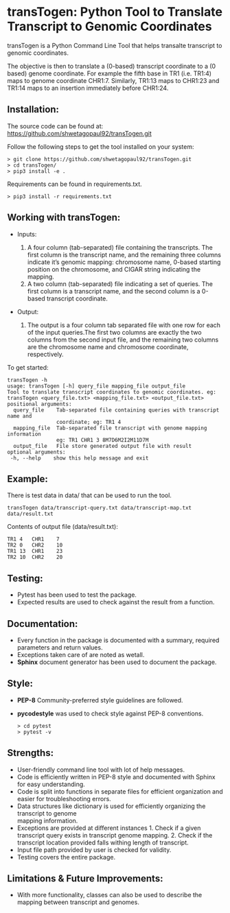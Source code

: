 transTogen: Python Tool to Translate Transcript to Genomic Coordinates
======================================================================

transTogen is a Python Command Line Tool that helps transalte transcript to genomic coordinates.

The objective is then to translate a (0-based) transcript coordinate to a (0 based) genome coordinate. For example the fifth base in TR1 (i.e. TR1:4) maps to genome coordinate CHR1:7. Similarly, TR1:13 maps to CHR1:23 and TR1:14 maps to an insertion immediately before CHR1:24.

Installation:
-------------

The source code can be found at: <https://github.com/shwetagopaul92/transTogen.git>

Follow the following steps to get the tool installed on your system:

    > git clone https://github.com/shwetagopaul92/transTogen.git
    > cd transTogen/
    > pip3 install -e .

Requirements can be found in requirements.txt.

    > pip3 install -r requirements.txt

Working with transTogen:
------------------------
- Inputs:

  1. A four column (tab-separated) file containing the transcripts. The first column is the transcript name, and the remaining three columns indicate it’s genomic mapping: chromosome name, 0-based starting position on the chromosome, and CIGAR string indicating the mapping.
  2. A two column (tab-separated) file indicating a set of queries. The first column is a transcript name, and the second column is a 0-based transcript coordinate.

- Output:
  1. The output is a four column tab separated file with one row for each of the input
     queries.The first two columns are exactly the two columns from the second input file, and the remaining two columns are the chromosome name and chromosome coordinate, respectively.

To get started:


    transTogen -h
    usage: transTogen [-h] query_file mapping_file output_file
    Tool to translate transcript coordinates to genomic coordinates. eg:
    transTogen <query_file.txt> <mapping_file.txt> <output_file.txt>
    positional arguments:
      query_file    Tab-separated file containing queries with transcript name and
                    coordinate; eg: TR1 4
      mapping_file  Tab-separated file transcript with genome mapping information
                    eg: TR1 CHR1 3 8M7D6M2I2M11D7M
      output_file   File store generated output file with result
    optional arguments:
     -h, --help    show this help message and exit


**Example:**
------------

There is test data in data/ that can be used to run the tool.

    transTogen data/transcript-query.txt data/transcript-map.txt data/result.txt

Contents of output file (data/result.txt):

    TR1	4	CHR1	7
    TR2	0	CHR2	10
    TR1	13	CHR1	23
    TR2	10	CHR2	20

Testing:
--------
- Pytest has been used to test the package.
- Expected results are used to check against the result from a function.


Documentation:
--------------
- Every function in the package is documented with a summary, required parameters and return values.
- Exceptions taken care of are noted as wetall.
- **Sphinx** document generator has been used to document the package.

Style:
-----
- **PEP-8** Community-preferred style guidelines are followed.
- **pycodestyle** was used to check style against PEP-8 conventions.

      > cd pytest 
      > pytest -v 
Strengths:
----------
- User-friendly command line tool with lot of help messages.
- Code is efficiently written in PEP-8 style and documented with Sphinx for easy understanding.
- Code is split into functions in separate files for efficient organization and
  easier for troubleshooting errors.
- Data structures like dictionary is used for efficiently organizing the transcript to genome   
  mapping information.
- Exceptions are provided at different instances
      1. Check if a given transcript query exists
         in transcript genome mapping.
      2. Check if the transcript location provided
         falls withing length of transcript.
- Input file path provided by user is checked for validity.
- Testing covers the entire package.

Limitations & Future Improvements:
----------------------------------
- With more functionality, classes can also be used to describe the mapping
  between transcript and genomes.
